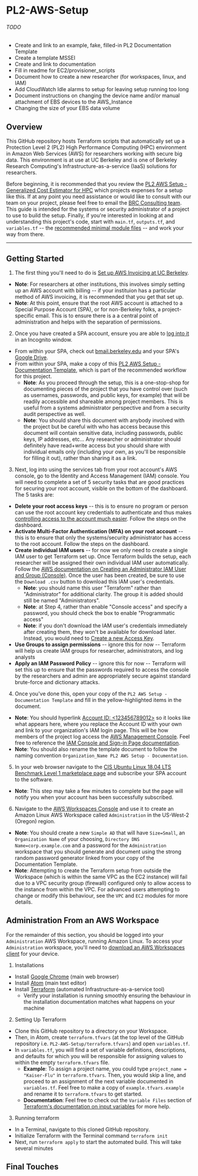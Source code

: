 # PL2-AWS-Setup

###### TODO
  - Create and link to an example, fake, filled-in PL2 Documentation Template
  - Create a template MSSEI
  - Create and link to documentation
  - Fill in readme for EC2/provisioner_scripts
  - Document how to create a new researcher (for workspaces, linux, and IAM)
  - Add CloudWatch Idle alarms to setup for leaving setup running too long
  - Document instructions on changing the device name and/or manual attachment of EBS devices to the AWS_Instance
  - Changing the size of your EBS data volume

## Overview

This GitHub repository hosts Terraform scripts that automatically set up a Protection Level 2 (PL2) High Performance Computing (HPC) environment in Amazon Web Services (AWS) for researchers working with secure big data. This environment is at use at UC Berkeley and is one of Berkeley Research Computing's Infrastructure-as-a-service (IaaS) solutions for researchers.

Before beginning, it is recommended that you review the [PL2 AWS Setup - Generalized Cost Estimator for HPC](https://docs.google.com/document/d/1VL2TNQnx3wHRkHMnyBUlrT7jW5uFZfDGXvzLvSkOSPw/edit?usp=sharing) which projects expenses for a setup like this. If at any point you need assistance or would like to consult with our team on your project, please feel free to email the [BRC Consulting team](mailto:research-it-consulting@berkeley.edu). This guide is intended for the systems or security administrator of a project to use to build the setup. Finally, if you're interested in looking at and understanding this project's code, start with `main.tf`, `outputs.tf`, and `variables.tf` -- the [recommended minimal module files](https://www.terraform.io/docs/modules/create.html#standard-module-structure) -- and work your way from there.

---

## Getting Started

1. The first thing you'll need to do is [Set up AWS Invoicing at UC Berkeley](https://docs.google.com/document/d/1cDSv0EzEkl09FVYivsTtvel1vyenoFJCDQTiECbGqT4/edit?usp=sharing).
  - **Note**: For researchers at other institutions, this involves simply setting up an AWS account with billing -- if your instituion has a particular method of AWS invoicing, it is recommended that you get that set up.
  - **Note**: At this point, ensure that the root AWS account is attached to a Special Purpose Account (SPA), or for non-Berkeley folks, a project-specific email. This is to ensure there is a a central point of administration and helps with the separation of permissions.


2. Once you have created a SPA account, ensure you are able to [log into it](https://calnetweb.berkeley.edu/calnet-departments/special-purpose-accounts-spa/log-spa) in an Incognito window.
  - From within your SPA, check out [bmail.berkeley.edu](bmail.berkeley.edu) and your SPA's [Google Drive](https://drive.google.com).
  - From within your SPA, make a copy of this [PL2 AWS Setup - Documentation Template](https://docs.google.com/document/d/1JzAM7vR4AbKNYL_YJ6qL6J2hG3W9ePVI67BPIZvl8RU/edit?usp=sharing), which is part of the recommended workflow for this project.
    - **Note**: As you proceed through the setup, this is a one-stop-shop for documenting pieces of the project that you have control over (such as usernames, passwords, and public keys, for example) that will be readily accessible and shareable among project members. This is useful from a systems administrator perspective and from a security audit perspective as well.
    - **Note**: You should share this document with anybody involved with the project but be careful with who has access because this document will contain sensitive data, including passwords, public keys, IP addresses, etc... Any researcher or administrator should definitely have read+write access but you should share with individual emails only (including your own, as you'll be responsible for filling it out), rather than sharing it as a link.

3. Next, log into using the services tab from your root account's AWS console, go to the Identity and Access Management (IAM) console. You will need to complete a set of 5 security tasks that are good practices for securing your root account, visible on the bottom of the dashboard. The 5 tasks are:
  - **Delete your root access keys** -- this is to ensure no program or person can use the root account key credentials to authenticate and thus makes [controlling access to the account much easier](https://docs.aws.amazon.com/general/latest/gr/root-vs-iam.html). Follow the steps on the dashboard.
  - **Activate Multi-Factor Authentication (MFA) on your root account** -- this is to ensure that only the systems/security administrator has access to the root account. Follow the steps on the dashboard.
  - **Create individual IAM users** -- for now we only need to create a single IAM user to get Terraform set up. Once Terraform builds the setup, each researcher will be assigned their own individual IAM user automatically. Follow the [AWS documentation on Creating an Administrator IAM User and Group (Console)](https://docs.aws.amazon.com/IAM/latest/UserGuide/getting-started_create-admin-group.html). Once the user has been  created, be sure to use the `Download .csv` button to download this IAM user's credentials.
    - **Note**: you should name this user "Terraform" rather than "Administrator" for additional clarity. The group it is added should still be named "Administrators".
    - **Note**: at Step 4, rather than enable "Console access" and specify a password, you should check the box to enable "Programmatic access"
    - **Note**: if you don't download the IAM user's credentials immediately after creating them, they won't be available for download later. Instead, you would need to [Create a new Access Key](https://aws.amazon.com/blogs/security/wheres-my-secret-access-key/).
  - **Use Groups to assign permissions** -- ignore this for now -- Terraform will help us create IAM groups for researcher, administrators, and log analysts
  - **Apply an IAM Password Policy** -- ignore this for now -- Terraform will set this up to ensure that the passwords required to access the console by the researchers and admin are appropriately secure against standard brute-force and dictionary attacks.

4. Once you've done this, open your copy of the `PL2 AWS Setup - Documentation Template` and fill in the yellow-highlighted items in the document.
  - **Note**: You should hyperlink [Account ID: <123456789012>]() so it looks like what appears here, where you replace the Account ID with your own and link to your organization's IAM login page. This will be how members of the project log access the [AWS Management Console](https://console.aws.amazon.com/). Feel free to reference the [IAM Console and Sign-in Page documentation](https://docs.aws.amazon.com/IAM/latest/UserGuide/console.html).
  - **Note**: You should also rename the template document to follow the naming convention `Organization_Name PL2 AWS Setup - Documentation`.

5. In your web browser navigate to the [CIS Ubuntu Linux 18.04 LTS Benchmark Level 1 marketplace page](https://aws.amazon.com/marketplace/pp?sku=b1e35cepur7ecue1bq883thxr) and subscribe your SPA account to the software.
  - **Note**: This step may take a few minutes to complete but the page will notify you when your account has been successfully subscribed.

6. Navigate to the [AWS Workspaces Console](https://us-west-2.console.aws.amazon.com/workspaces/home?region=us-west-2#listworkspaces:) and use it to create an Amazon Linux AWS Workspace called `Administration` in the US-West-2 (Oregon) region.
  - **Note**: You should create a new `Simple AD` that will have `Size=Small`, an `Organization Name` of your choosing, `Directory DNS Name=corp.example.com` and a password for the `Administration` workspace that you should generate and document using the strong random password generator linked from your copy of the Documentation Template.
  - **Note**: Attempting to create the Terraform setup from outside the Workspace (which is within the same VPC as the EC2 instance) will fail due to a VPC security group (firewall) configured only to allow access to the instance from within the VPC. For advanced users attempting to change or modify this behaviour, see the `VPC` and `EC2` modules for more details.

## Administration From an AWS Workspace

For the remainder of this section, you should be logged into your `Administration` AWS Workspace, running Amazon Linux. To access your `Administration` workspace, you'll need to [download an AWS Workspaces client](https://clients.amazonworkspaces.com/) for your device.
1. Installations
  - Install [Google Chrome](https://www.google.com/chrome/) (main web browser)
  - Install [Atom](https://atom.io) (main text editor)
  - Install [Terraform](https://learn.hashicorp.com/terraform/getting-started/install.html) (automated Infrastructure-as-a-service tool)
    - Verify your installation is running smoothly ensuring the behaviour in the installation documentation matches what happens on your machine

2. Setting Up Terraform
  - Clone this GitHub repository to a directory on your Workspace.
  - Then, in Atom, create `terraform.tfvars` (at the top level of the GitHub repository i.e. `PL2-AWS-Setup/terraform.tfvars`) and open `variables.tf`.
  - In `variables.tf`, you will find a set of variable definitions, descriptions, and defaults for which you will be responsible for assigning values to within the empty `terraform.tfvars` file.
    - **Example**: To assign a project name, you could type `project_name = "Kaiser-Flu"` in `terraform.tfvars`. Then, you would skip a line, and proceed to an assignment of the next variable documented in `variables.tf`. Feel free to make a copy of `example.tfvars.example` and rename it to `terraform.tfvars` to get started.
    - **Documentation**: Feel free to check out the `Variable Files` section of [Terraform's documentation on input variables](https://www.terraform.io/docs/configuration/variables.html#Variable_Files) for more help.

3. Running terraform
  - In a Terminal, navigate to this cloned GitHub repository.
  - Initialize Terraform with the Terminal command `terraform init`
  - Next, run `terraform apply` to start the automated build. This will take several minutes

## Final Touches
